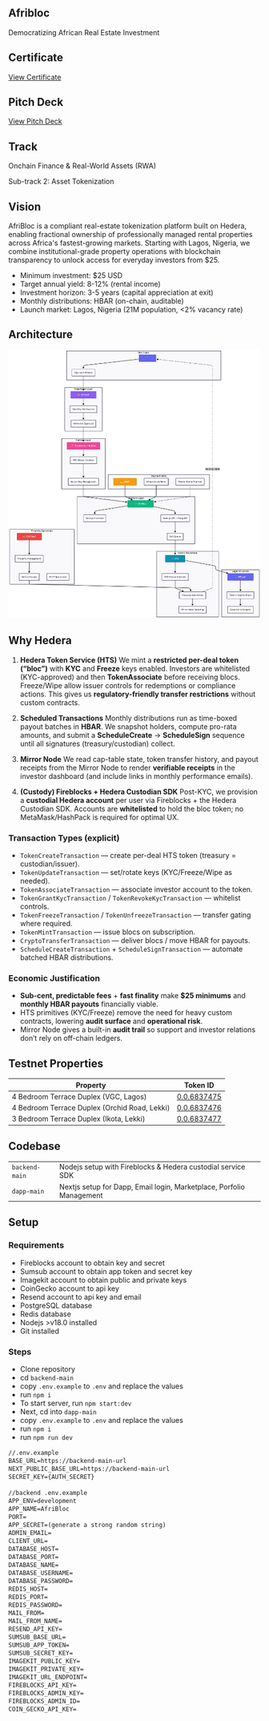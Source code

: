 ## Afribloc

Democratizing African Real Estate Investment

## Certificate
[View Certificate](https://drive.google.com/file/d/1hqU-KSBP_fu7bpYkHe77gF_u8MC4IqMa/view?usp=drivesdk)

## Pitch Deck
[View Pitch Deck](https://drive.google.com/file/d/13i8nwvz6_BDuip4PA3qvVIXacLE6jsn4/view?usp=drivesdk)

## Track

Onchain Finance & Real-World Assets (RWA)

Sub-track 2: Asset Tokenization

## Vision

AfriBloc is a compliant real-estate tokenization platform built on Hedera, enabling fractional ownership of professionally managed rental properties across Africa's fastest-growing markets. Starting with Lagos, Nigeria, we combine institutional-grade property operations with blockchain transparency to unlock access for everyday investors from $25.

- Minimum investment: $25 USD
- Target annual yield: 8-12% (rental income)
- Investment horizon: 3-5 years (capital appreciation at exit)
- Monthly distributions: HBAR (on-chain, auditable)
- Launch market: Lagos, Nigeria (21M population, <2% vacancy rate)

## Architecture

![afribloc-arch](/img/afribloc-arch.png)

## Why Hedera

1. **Hedera Token Service (HTS)**
   We mint a **restricted per-deal token (“bloc”)** with **KYC** and **Freeze** keys enabled. Investors are whitelisted (KYC-approved) and then **TokenAssociate** before receiving blocs. Freeze/Wipe allow issuer controls for redemptions or compliance actions. This gives us **regulatory-friendly transfer restrictions** without custom contracts.

2. **Scheduled Transactions**
   Monthly distributions run as time-boxed payout batches in **HBAR**. We snapshot holders, compute pro-rata amounts, and submit a **ScheduleCreate** → **ScheduleSign** sequence until all signatures (treasury/custodian) collect.

3. **Mirror Node**
   We read cap-table state, token transfer history, and payout receipts from the Mirror Node to render **verifiable receipts** in the investor dashboard (and include links in monthly performance emails).

4. **(Custody) Fireblocks + Hedera Custodian SDK**
   Post-KYC, we provision a **custodial Hedera account** per user via Fireblocks + the Hedera Custodian SDK. Accounts are **whitelisted** to hold the bloc token; no MetaMask/HashPack is required for optimal UX.

### Transaction Types (explicit)

- `TokenCreateTransaction` — create per-deal HTS token (treasury = custodian/issuer).
- `TokenUpdateTransaction` — set/rotate keys (KYC/Freeze/Wipe as needed).
- `TokenAssociateTransaction` — associate investor account to the token.
- `TokenGrantKycTransaction` / `TokenRevokeKycTransaction` — whitelist controls.
- `TokenFreezeTransaction` / `TokenUnfreezeTransaction` — transfer gating where required.
- `TokenMintTransaction` — issue blocs on subscription.
- `CryptoTransferTransaction` — deliver blocs / move HBAR for payouts.
- `ScheduleCreateTransaction` + `ScheduleSignTransaction` — automate batched HBAR distributions.

### Economic Justification

- **Sub-cent, predictable fees** + **fast finality** make **$25 minimums** and **monthly HBAR payouts** financially viable.
- HTS primitives (KYC/Freeze) remove the need for heavy custom contracts, lowering **audit surface** and **operational risk**.
- Mirror Node gives a built-in **audit trail** so support and investor relations don’t rely on off-chain ledgers.

## Testnet Properties

| Property                                      | Token ID                                                     |
| --------------------------------------------- | ------------------------------------------------------------ |
| 4 Bedroom Terrace Duplex (VGC, Lagos)         | [0.0.6837475](https://hashscan.io/testnet/token/0.0.6837475) |
| 4 Bedroom Terrace Duplex (Orchid Road, Lekki) | [0.0.6837476](https://hashscan.io/testnet/token/0.0.6837476) |
| 3 Bedroom Terrace Duplex (Ikota, Lekki)       | [0.0.6837477](https://hashscan.io/testnet/token/0.0.6837477) |

## Codebase

|                |                                                                      |
| -------------- | -------------------------------------------------------------------- |
| `backend-main` | Nodejs setup with Fireblocks & Hedera custodial service SDK          |
| `dapp-main`    | Nextjs setup for Dapp, Email login, Marketplace, Porfolio Management |

## Setup

### Requirements

- Fireblocks account to obtain key and secret
- Sumsub account to obtain app token and secret key
- Imagekit account to obtain public and private keys
- CoinGecko account to api key
- Resend account to api key and email
- PostgreSQL database
- Redis database
- Nodejs >v18.0 installed
- Git installed

### Steps

- Clone repository
- cd `backend-main`
- copy `.env.example` to `.env` and replace the values
- run `npm i`
- To start server, run `npm start:dev`
- Next, cd into `dapp-main`
- copy `.env.example` to `.env` and replace the values
- run `npm i`
- run `npm run dev`

```
//.env.example
BASE_URL=https://backend-main-url
NEXT_PUBLIC_BASE_URL=https://backend-main-url
SECRET_KEY={AUTH_SECRET}

//backend .env.example
APP_ENV=development
APP_NAME=AfriBloc
PORT=
APP_SECRET=(generate a strong random string)
ADMIN_EMAIL=
CLIENT_URL=
DATABASE_HOST=
DATABASE_PORT=
DATABASE_NAME=
DATABASE_USERNAME=
DATABASE_PASSWORD=
REDIS_HOST=
REDIS_PORT=
REDIS_PASSWORD=
MAIL_FROM=
MAIL_FROM_NAME=
RESEND_API_KEY=
SUMSUB_BASE_URL=
SUMSUB_APP_TOKEN=
SUMSUB_SECRET_KEY=
IMAGEKIT_PUBLIC_KEY=
IMAGEKIT_PRIVATE_KEY=
IMAGEKIT_URL_ENDPOINT=
FIREBLOCKS_API_KEY=
FIREBLOCKS_ADMIN_KEY=
FIREBLOCKS_ADMIN_ID=
COIN_GECKO_API_KEY=
```
